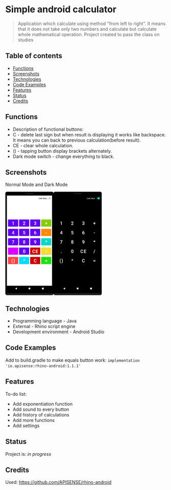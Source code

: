 # Simple android calculator
> Application which calculate using method "from left to right". 
>It means that it does not take only two numbers and calculate but calculate whole mathematical operation.
> Project created to pass the class on studies

## Table of contents
* [Functions](#functions)
* [Screenshots](#screenshots)
* [Technologies](#technologies)
* [Code Examples](#code-examples)
* [Features](#features)
* [Status](#status)
* [Credits](#credits)

## Functions
* Description of functional buttons:
* C - delete last sign but when result is displaying it works like backspace. It means you can back to previous calculation(before result).
* CE - clear whole calculation.
* () - tapping button display brackets alternately.
* Dark mode switch - change everything to black.

## Screenshots
Normal Mode and Dark Mode
<div style="display:flex;">
<img alt="App image" src="/img/screenshot.png" width="30%">
<img alt="App image" src="/img/screenshot2_1.png" width="30%">
</div>

## Technologies
* Programming language - Java
* External - Rhino script engine
* Development environment - Android Studio

## Code Examples
Add to build.gradle to make equals button work:
`implementation 'io.apisense:rhino-android:1.1.1'` 

## Features

To-do list:
* Add exponentiation function
* Add sound to every button
* Add history of calculations
* Add more functions
* Add settings

## Status
Project is: _in progress_

## Credits
Used: https://github.com/APISENSE/rhino-android